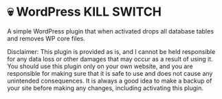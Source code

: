# 💀 WordPress KILL SWITCH

A simple WordPress plugin that when activated drops all database tables and removes WP core files.

Disclaimer: This plugin is provided as is, and I cannot be held responsible for any data loss or other damages that may occur as a result of using it. You should use this plugin only on your own website, and you are responsible for making sure that it is safe to use and does not cause any unintended consequences. It is always a good idea to make a backup of your site before making any changes, including activating this plugin.
